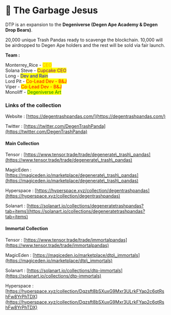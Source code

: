 # 🔮 The Garbage Jesus

DTP is an expansion to the **Degeniverse (Degen Ape Academy & Degen Drop Bears)**.

20,000 unique Trash Pandas ready to scavenge the blockchain. 10,000 will be airdropped to Degen Ape holders and the rest will be sold via fair launch.



**Team :**

Monterrey\_Rice - <mark style="color:orange;">CEO</mark> \
Solana Steve - <mark style="color:purple;">Cupcake CEO</mark> \
Long - <mark style="color:blue;">Dev and Rain</mark> \
Lord Pit - <mark style="color:red;">Co-Lead Dev - B\&J</mark> \
Viper - <mark style="color:red;">Co-Lead Dev - B\&J</mark> \
Monoliff - <mark style="color:green;">Degeniverse Art</mark>





### Links of the collection

Website : [https://degentrashpandas.com/](https://degentrashpandas.com/)

Twitter : [https://twitter.com/DegenTrashPanda](https://twitter.com/DegenTrashPanda)

#### Main Collection

Tensor : [https://www.tensor.trade/trade/degenerate\_trash\_pandas](https://www.tensor.trade/trade/degenerate\_trash\_pandas)

MagicEden : [https://magiceden.io/marketplace/degenerate\_trash\_pandas](https://magiceden.io/marketplace/degenerate\_trash\_pandas)

Hyperspace : [https://hyperspace.xyz/collection/degentrashpandas](https://hyperspace.xyz/collection/degentrashpandas)

Solanart : [https://solanart.io/collections/degeneratetrashpandas?tab=items](https://solanart.io/collections/degeneratetrashpandas?tab=items)

#### Immortal Collection&#x20;

Tensor : [https://www.tensor.trade/trade/immortalpandas](https://www.tensor.trade/trade/immortalpandas)

MagicEden : [https://magiceden.io/marketplace/dtp\_immortals](https://magiceden.io/marketplace/dtp\_immortals)

Solanart : [https://solanart.io/collections/dtp-immortals](https://solanart.io/collections/dtp-immortals)

Hyperspace : [https://hyperspace.xyz/collection/Dqzsft8bSXuxG9Mxr3ULrkFYap2c6qtRshFw8YrPhTDX](https://hyperspace.xyz/collection/Dqzsft8bSXuxG9Mxr3ULrkFYap2c6qtRshFw8YrPhTDX)
